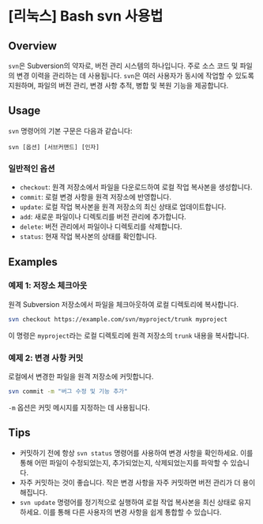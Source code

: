# [리눅스] Bash svn 사용법

## Overview
`svn`은 Subversion의 약자로, 버전 관리 시스템의 하나입니다. 주로 소스 코드 및 파일의 변경 이력을 관리하는 데 사용됩니다. `svn`은 여러 사용자가 동시에 작업할 수 있도록 지원하며, 파일의 버전 관리, 변경 사항 추적, 병합 및 복원 기능을 제공합니다.

## Usage
`svn` 명령어의 기본 구문은 다음과 같습니다:

```
svn [옵션] [서브커맨드] [인자]
```

### 일반적인 옵션
- `checkout`: 원격 저장소에서 파일을 다운로드하여 로컬 작업 복사본을 생성합니다.
- `commit`: 로컬 변경 사항을 원격 저장소에 반영합니다.
- `update`: 로컬 작업 복사본을 원격 저장소의 최신 상태로 업데이트합니다.
- `add`: 새로운 파일이나 디렉토리를 버전 관리에 추가합니다.
- `delete`: 버전 관리에서 파일이나 디렉토리를 삭제합니다.
- `status`: 현재 작업 복사본의 상태를 확인합니다.

## Examples
### 예제 1: 저장소 체크아웃
원격 Subversion 저장소에서 파일을 체크아웃하여 로컬 디렉토리에 복사합니다.

```bash
svn checkout https://example.com/svn/myproject/trunk myproject
```

이 명령은 `myproject`라는 로컬 디렉토리에 원격 저장소의 `trunk` 내용을 복사합니다.

### 예제 2: 변경 사항 커밋
로컬에서 변경한 파일을 원격 저장소에 커밋합니다.

```bash
svn commit -m "버그 수정 및 기능 추가"
```

`-m` 옵션은 커밋 메시지를 지정하는 데 사용됩니다.

## Tips
- 커밋하기 전에 항상 `svn status` 명령어를 사용하여 변경 사항을 확인하세요. 이를 통해 어떤 파일이 수정되었는지, 추가되었는지, 삭제되었는지를 파악할 수 있습니다.
- 자주 커밋하는 것이 좋습니다. 작은 변경 사항을 자주 커밋하면 버전 관리가 더 용이해집니다.
- `svn update` 명령어를 정기적으로 실행하여 로컬 작업 복사본을 최신 상태로 유지하세요. 이를 통해 다른 사용자의 변경 사항을 쉽게 통합할 수 있습니다.